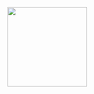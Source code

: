   ##
  
<br>

<img height="180em" src="https://github-readme-stats.vercel.app/api/top-langs/?username=NiellCast&layout=compact&langs_count=7&theme=dark"/>
  
  ##
